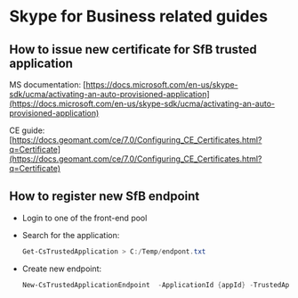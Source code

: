 # Skype for Business related guides

## How to issue new certificate for SfB trusted application

MS documentation: [https://docs.microsoft.com/en-us/skype-sdk/ucma/activating-an-auto-provisioned-application](https://docs.microsoft.com/en-us/skype-sdk/ucma/activating-an-auto-provisioned-application)

CE guide: [https://docs.geomant.com/ce/7.0/Configuring_CE_Certificates.html?q=Certificate](https://docs.geomant.com/ce/7.0/Configuring_CE_Certificates.html?q=Certificate)

## How to register new SfB endpoint

- Login to one of the front-end pool
- Search for the application:

    ```powershell
    Get-CsTrustedApplication > C:/Temp/endpont.txt
    ```

- Create new endpoint:

    ```powershell
    New-CsTrustedApplicationEndpoint  -ApplicationId {appId} -TrustedApplicationFqdn {ivrpool01.sdudev.loca} -SipAddress {sip:sdu_dev_ivr_ep_3@sdudev.local} -DisplayName {NameWhatIsItUsedFor}
    ```
